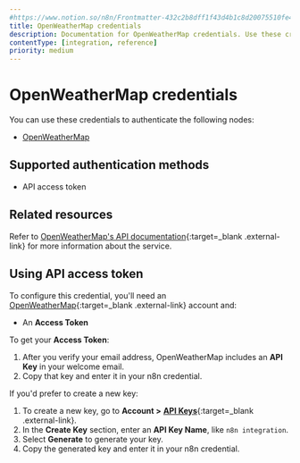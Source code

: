 ```yaml
---
#https://www.notion.so/n8n/Frontmatter-432c2b8dff1f43d4b1c8d20075510fe4
title: OpenWeatherMap credentials
description: Documentation for OpenWeatherMap credentials. Use these credentials to authenticate OpenWeatherMap in n8n, a workflow automation platform.
contentType: [integration, reference]
priority: medium
---
```


# OpenWeatherMap credentials

You can use these credentials to authenticate the following nodes:

- [OpenWeatherMap](/integrations/builtin/app-nodes/n8n-nodes-base.openweathermap/)

## Supported authentication methods

- API access token

## Related resources

Refer to [OpenWeatherMap's API documentation](https://openweathermap.org/api){:target=_blank .external-link} for more information about the service.

## Using API access token

To configure this credential, you'll need an [OpenWeatherMap](https://openweathermap.org/){:target=_blank .external-link} account and:

- An **Access Token**

To get your **Access Token**:

1. After you verify your email address, OpenWeatherMap includes an **API Key** in your welcome email.
2. Copy that key and enter it in your n8n credential.

If you'd prefer to create a new key:

1. To create a new key, go to **Account >** [**API Keys**](https://home.openweathermap.org/api_keys){:target=_blank .external-link}.
2. In the **Create Key** section, enter an **API Key Name**, like `n8n integration`.
3. Select **Generate** to generate your key.
4. Copy the generated key and enter it in your n8n credential.
